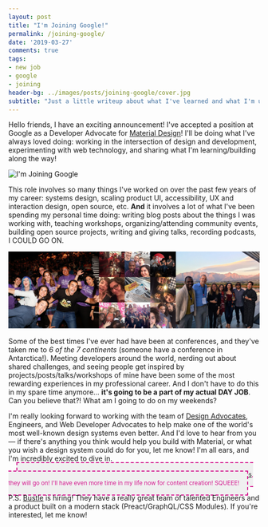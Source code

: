 ```yaml
---
layout: post
title: "I'm Joining Google!"
permalink: /joining-google/
date: '2019-03-27'
comments: true
tags:
- new job
- google
- joining
header-bg: ../images/posts/joining-google/cover.jpg
subtitle: "Just a little writeup about what I've learned and what I'm up to next."
---
```


Hello friends, I have an exciting announcement! I've accepted a position at Google as a Developer Advocate for [Material Design](https://material.io/develop/web/)! I'll be doing what I've always loved doing: working in the intersection of design and development, experimenting with web technology, and sharing what I'm learning/building along the way!

<img src="../../images/posts/joining-google/googs-once.gif" alt="I'm Joining Google" style="filter: contrast(1.1); margin-bottom: -1rem;">

This role involves so many things I've worked on over the past few years of my career: systems design, scaling product UI, accessibility, UX and interaction design, open source, etc. **And** it involves a lot of what I've been spending my personal time doing: writing blog posts about the things I was working with, teaching workshops, organizing/attending community events, building open source projects, writing and giving talks, recording podcasts, I COULD GO ON.

<img src="../../images/posts/joining-google/rollcal.jpg" alt="Mix of images of meat conferences with new friends I met there" class="full-width">

Some of the best times I've ever had have been at conferences, and they've taken me to *6 of the 7 continents* (someone have a conference in Antarctica!). Meeting developers around the world, nerding out about shared challenges, and seeing people get inspired by projects/posts/talks/workshops of mine have been some of the most rewarding experiences in my professional career. And I don't have to do this in my spare time anymore... **it's going to be a part of my actual DAY JOB**. Can you believe that?! What am I going to do on my weekends?

I'm really looking forward to working with the team of [Design Advocates](https://medium.com/@crafty/google-%EF%B8%8F-%EF%B8%8Fdesigners-c12b70627b2e), Engineers, and Web Developer Advocates to help make one of the world's most well-known design systems even better. And I'd love to hear from you — if there's anything you think would help you build with Material, or what you wish a design system could do for you, let me know! I'm all ears, and I'm incredibly excited to dive in.

<small class="center">If you're wondering about my current side projects, like <a href="https://spec.fm/podcasts/toolsday">Toolsday</a> and <a href="https://instagram.com/dev_doodles/">Dev Doodles</a>, they will go on! I'll have even more time in my life now for content creation! SQUEEE!</small>

P.S. [Bustle](https://bustle.company) is hiring! They have a really great team of talented Engineers and a product built on a modern stack (Preact/GraphQL/CSS Modules). If you're interested, let me know!

<style>
.post .full-width {
  min-width: 100vw;
  position: relative;
  left: 50%;
  right: 50%;
  margin-left: -50vw;
  margin-right: -50vw;
}

small.center {
  margin: 1rem;
  max-width: 500px;
  border: 2px dashed;
  padding: 1rem;
  color: #d4178e;
  background: #f0f0f0;
}
</style>